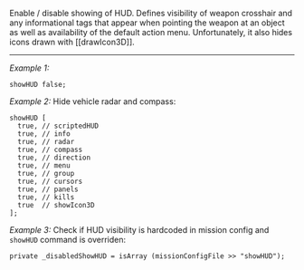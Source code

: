 Enable / disable showing of HUD. Defines visibility of weapon crosshair and any informational tags that appear when pointing the weapon at an object as well as availability of the default action menu. Unfortunately, it also hides icons drawn with [[drawIcon3D]].


---
*Example 1:*
```sqf
showHUD false;
```

*Example 2:*
Hide vehicle radar and compass:

```sqf
showHUD [
  true, // scriptedHUD
  true, // info
  true, // radar
  true, // compass
  true, // direction
  true, // menu
  true, // group
  true, // cursors
  true, // panels
  true, // kills
  true  // showIcon3D
];
```

*Example 3:*
Check if HUD visibility is hardcoded in mission config and `showHUD` command is overriden:

```sqf
private _disabledShowHUD = isArray (missionConfigFile >> "showHUD");
```